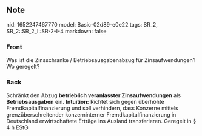 ## Note
nid: 1652247467770
model: Basic-02d89-e0e22
tags: SR_2, SR_2::SR_2_I::SR-2-I-4
markdown: false

### Front
Was ist die Zinsschranke / Betriebsausgabenabzug für Zinsaufwendungen? Wo geregelt?

### Back
Schränkt den Abzug <b>betrieblich veranlasster Zinsaufwendungen</b>
als <b>Betriebsausgaben</b> ein. <b>Intuition:</b> Richtet sich
gegen überhöhte Fremdkapitalfinanzierung und soll verhindern, dass
Konzerne mittels grenzüberschreitender konzerninterner
Fremdkapitalfinanzierung in Deutschland erwirtschaftete Erträge ins
Ausland transferieren. Geregelt in § 4 h EStG
